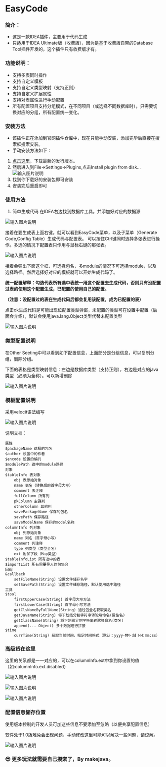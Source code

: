 # EasyCode
### 简介：
* 这是一款IDEA插件，主要用于代码生成
* 只适用于IDEA Ultimate版（收费版），因为是基于收费版自带的Database Tool插件开发的，这个插件只有收费版才有。
### 功能说明：
* 支持多表同时操作
* 支持自定义模板
* 支持自定义类型映射（支持正则）
* 支持自定义扩展属性
* 支持对表属性进行手动配置
* 所有配置项目支持分组模式，在不同项目（或选择不同数据库时），只需要切换对应的分组，所有配置统一变化。
### 安装方法
* 该插件正在添加到官网插件仓库中，现在只能手动安装，添加完毕后直接在搜索框搜索安装。
* 手动安装方法如下：
1. [点击这里](../../releases)，下载最新的发行版本。
2. 然后进入到File->Settings->Plugins,点击Install plugin from disk...
![输入图片说明](https://images.gitee.com/uploads/images/2018/0719/143320_ac3b91d7_920085.png "安装插件")
3. 找到你下载好的安装包即可安装
4. 安装完后重启即可
### 使用方法
1. 简单生成代码
在IDEA右边找到数据库工具，并添加好对应的数据源

![输入图片说明](https://images.gitee.com/uploads/images/2018/0719/144138_fe0fe8da_920085.png "使用方法1")

接着在要生成表上面右键，就可以看到EasyCode菜单，以及子菜单（Generate Code,Config Table）生成代码与配置表。
可以按住Ctrl键同时选择多张表进行操作。多选的情况下配置表只作用与鼠标右键的那张表。

![输入图片说明](https://images.gitee.com/uploads/images/2018/0719/144629_2b4df9f4_920085.png "屏幕截图.png")

接着会弹出下面这个框，可选择包名，多module的情况下可选择module，以及选择路径。然后选择好对应的模板就可以开始生成代码了。

**统一配置解释：勾选代表所有选中表统一用这个配置去生成代码，否则只有没配置过表的使用这个配置生成，已配置的使用自己的配置。**

**（注意：没配置过的表在生成代码后都会复用该配置，成为已配置的表）** 

点击ok生成代码是可能出现位配置类型弹窗，未配置的类型可在设置中配置（后面会介绍），默认会使用java.lang.Object类型代替未配置类型

![输入图片说明](https://images.gitee.com/uploads/images/2018/0719/144959_2208ec87_920085.png "屏幕截图.png")


### 类型配置说明

在Other Seeting中可以看到如下配置信息，上面部分是分组信息，可以复制分组，删除分组。

下面的表格是类型映射信息：左边是数据库类型（支持正则），右边是对应的java类型（必须为全称）。可以新增删除

![输入图片说明](https://images.gitee.com/uploads/images/2018/0719/145936_d0d5371d_920085.png "屏幕截图.png")

### 模板配置说明

采用velocit语法编写

![输入图片说明](https://images.gitee.com/uploads/images/2018/0719/150307_7f96fb68_920085.png "屏幕截图.png")


说明文档：

```
属性
$packageName 选择的包名
$author 设置中的作者
$encode 设置的编码
$modulePath 选中的module路径
对象
$tableInfo 表对象
    obj 表原始对象
    name 表名（转换后的首字母大写）
    comment 表注释
    fullColumn 所有列
    pkColumn 主键列
    otherColumn 其他列
    savePackageName 保存的包名
    savePath 保存路径
    saveModelName 保存的model名称
columnInfo 列对象
    obj 列原始对象
    name 列名（首字母小写）
    comment 列注释
    type 列类型（类型全名）
    ext 附加字段（Map类型）
$tableInfoList 所有选中的表
$importList 所有需要导入的包集合
回调
&callback
    setFileName(String) 设置文件储存名字
    setSavePath(String) 设置文件储存路径，默认使用选中路径
工具
$tool
    firstUpperCase(String) 首字母大写方法
    firstLowerCase(String) 首字母小写方法
    getClsNameByFullName(String) 通过包全名获取类名
    getJavaName(String) 将下划线分割字符串转驼峰命名(属性名)
    getClassName(String) 将下划线分割字符串转驼峰命名(类名)
    append(... Object) 多个数据进行拼接
$time
    currTime(String) 获取当前时间，指定时间格式（默认：yyyy-MM-dd HH:mm:ss）
```

### 高级货在这里

这里的关系都是一一对应的，可以在columnInfo.ext中拿到你设置的值（如:columnInfo.ext.disabled）

![输入图片说明](https://images.gitee.com/uploads/images/2018/0719/150458_2dce31fc_920085.png "屏幕截图.png")

![输入图片说明](https://images.gitee.com/uploads/images/2018/0719/150521_120cf25b_920085.png "屏幕截图.png")

![输入图片说明](https://images.gitee.com/uploads/images/2018/0719/150557_82a4c528_920085.png "屏幕截图.png")


### 配置信息储存位置

使用版本控制的开发人员可加这些信息不要添加至忽略（以便共享配置信息）

软件处于1.0版难免会出现问题，手动修改这里可能可以解决一些问题，请谅解。

![输入图片说明](https://images.gitee.com/uploads/images/2018/0719/150823_ffc482f0_920085.png "屏幕截图.png")

###  :sunglasses: 更多玩法就需要自己摸索了，By makejava。
